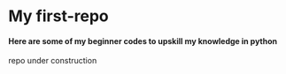 # My first-repo
#### Here are some of my beginner codes to upskill my knowledge in python

repo under construction